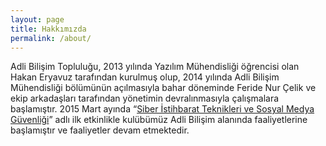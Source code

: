 ```yaml
---
layout: page
title: Hakkımızda
permalink: /about/
---
```


Adli Bilişim Topluluğu, 2013 yılında Yazılım Mühendisliği öğrencisi olan Hakan Eryavuz tarafından kurulmuş olup, 2014 yılında Adli Bilişim Mühendisliği bölümünün açılmasıyla bahar döneminde Feride Nur Çelik ve ekip arkadaşları tarafından yönetimin devralınmasıyla çalışmalara başlamıştır. 2015 Mart ayında “[Siber İstihbarat Teknikleri ve Sosyal Medya Güvenliği]()” adlı ilk etkinlikle kulübümüz Adli Bilişim alanında faaliyetlerine başlamıştır ve faaliyetler devam etmektedir.
